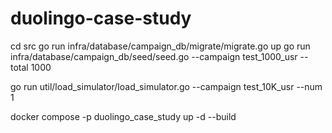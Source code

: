 # duolingo-case-study

cd src
go run infra/database/campaign_db/migrate/migrate.go up
go run infra/database/campaign_db/seed/seed.go --campaign test_1000_usr --total 1000

go run util/load_simulator/load_simulator.go --campaign test_10K_usr --num 1

docker compose -p duolingo_case_study up -d --build
